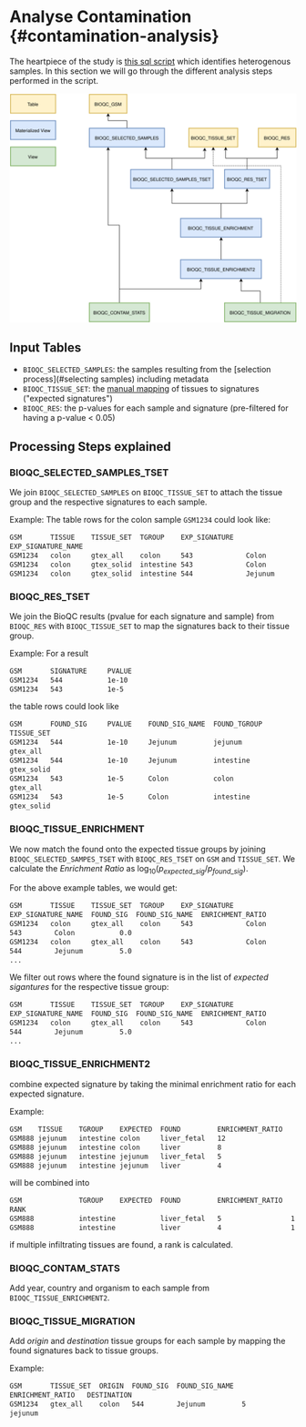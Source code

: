 # Analyse Contamination {#contamination-analysis}



The heartpiece of the study is [this sql script](https://github.com/grst/BioQC_GEO_analysis/blob/master/db/views/contamination.sql) which identifies heterogenous samples. In this section we will go through the different analysis steps performed in the script. 

![](db/design/contamination-views.svg)<!-- -->

## Input Tables
* `BIOQC_SELECTED_SAMPLES`: the samples resulting from the [selection process](#selecting samples) including metadata
* `BIOQC_TISSUE_SET`: the [manual mapping](#tissues-signatures) of tissues to signatures ("expected signatures")
* `BIOQC_RES`: the p-values for each sample and signature (pre-filtered for having a p-value < 0.05)

## Processing Steps explained
### BIOQC_SELECTED_SAMPLES_TSET
We join `BIOQC_SELECTED_SAMPLES` on `BIOQC_TISSUE_SET` to attach the tissue group and the respective signatures
to each sample.

Example: The table rows for the colon sample `GSM1234` could look like: 
```
GSM       TISSUE    TISSUE_SET  TGROUP    EXP_SIGNATURE   EXP_SIGNATURE_NAME 
GSM1234   colon     gtex_all    colon     543             Colon
GSM1234   colon     gtex_solid  intestine 543             Colon
GSM1234   colon     gtex_solid  intestine 544             Jejunum
```



### BIOQC_RES_TSET
We join the BioQC results (pvalue for each signature and sample) from `BIOQC_RES` with `BIOQC_TISSUE_SET` to map the signatures back to their tissue group. 

Example: For a result
```
GSM       SIGNATURE     PVALUE
GSM1234   544           1e-10
GSM1234   543           1e-5
```
the table rows could look like
```
GSM       FOUND_SIG     PVALUE    FOUND_SIG_NAME  FOUND_TGROUP  TISSUE_SET
GSM1234   544           1e-10     Jejunum         jejunum       gtex_all
GSM1234   544           1e-10     Jejunum         intestine     gtex_solid
GSM1234   543           1e-5      Colon           colon         gtex_all
GSM1234   543           1e-5      Colon           intestine     gtex_solid
```

### BIOQC_TISSUE_ENRICHMENT
We now match the found onto the expected tissue groups by joining `BIOQC_SELECTED_SAMPES_TSET` with `BIOQC_RES_TSET` on `GSM` and `TISSUE_SET`. 
We calculate the *Enrichment Ratio* as $\log_{10}(p_{expected\_sig} / p_{found\_sig})$. 

For the above example tables, we would get: 
```
GSM       TISSUE    TISSUE_SET  TGROUP    EXP_SIGNATURE   EXP_SIGNATURE_NAME  FOUND_SIG  FOUND_SIG_NAME  ENRICHMENT_RATIO
GSM1234   colon     gtex_all    colon     543             Colon               543        Colon           0.0
GSM1234   colon     gtex_all    colon     543             Colon               544        Jejunum         5.0
...
```

We filter out rows where the found signature is in the list of *expected sigantures* for the respective tissue group:
```
GSM       TISSUE    TISSUE_SET  TGROUP    EXP_SIGNATURE   EXP_SIGNATURE_NAME  FOUND_SIG  FOUND_SIG_NAME  ENRICHMENT_RATIO
GSM1234   colon     gtex_all    colon     543             Colon               544        Jejunum         5.0
...
```

### BIOQC_TISSUE_ENRICHMENT2
combine expected signature by taking the minimal enrichment ratio
for each expected signature. 

Example:
```
GSM    TISSUE    TGROUP    EXPECTED  FOUND         ENRICHMENT_RATIO
GSM888 jejunum   intestine colon     liver_fetal   12
GSM888 jejunum   intestine colon     liver         8
GSM888 jejunum   intestine jejunum   liver_fetal   5
GSM888 jejunum   intestine jejunum   liver         4
```

will be combined into
```
GSM              TGROUP    EXPECTED  FOUND         ENRICHMENT_RATIO  RANK
GSM888           intestine           liver_fetal   5                 1
GSM888           intestine           liver         4                 1
```

if multiple infiltrating tissues are found, a rank is calculated.


### BIOQC_CONTAM_STATS
Add year, country and organism to each sample from `BIOQC_TISSUE_ENRICHMENT2`. 


### BIOQC_TISSUE_MIGRATION
Add *origin* and *destination* tissue groups for each sample by mapping the found signatures back to tissue groups. 

Example:
```
GSM       TISSUE_SET  ORIGIN  FOUND_SIG  FOUND_SIG_NAME  ENRICHMENT_RATIO   DESTINATION
GSM1234   gtex_all    colon   544        Jejunum         5                  jejunum
```



